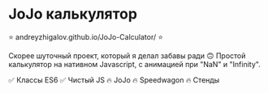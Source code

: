 # JoJo калькулятор
⭐ andreyzhigalov.github.io/JoJo-Calculator/ ⭐

Скорее шуточный проект, который я делал забавы ради 🙃
Простой калькулятор на нативном Javascript, с анимацией при "NaN" и "Infinity".

✅ Классы ES6
✅ Чистый JS
🔥 JoJo
🔥 Speedwagon
🔥 Стенды
